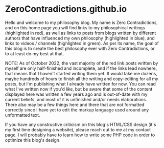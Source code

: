 # ZeroContradictions.github.io

<!--
**ZeroContradictions/ZeroContradictions** is a ✨ _special_ ✨ repository because its `README.md` (this file) appears on your GitHub profile.

Here are some ideas to get you started:

- 🔭 I’m currently working on ...
- 🌱 I’m currently learning ...
- 👯 I’m looking to collaborate on ...
- 🤔 I’m looking for help with ...
- 💬 Ask me about ...
- 📫 How to reach me: ...
- 😄 Pronouns: ...
- ⚡ Fun fact: ...
-->

Hello and welcome to my philosophy blog. My name is Zero Contradictions, and on this home page you will find links to my philosophical writings (highlighted in red), as well as links to posts from blogs written by different authors that have influenced my own philosophy (highlighted in blue), and links to videos / channels (highlighted in green). As per its name, the goal of this blog is to create the best philosophy ever with Zero Contradictions, or to at least do my best at that.

NOTE: As of October 2022, the vast majority of the red link posts written by myself are only half-finished and incomplete, and if the links lead nowhere, that means that I haven't started writing them yet. It would take me dozens, maybe hundreds of hours to finish all the writing and copy-editing for all my posts, but I'm publishing what I already have written for now. You can read what I've written now if you'd like, but be aware that some of the content displayed here was written a few years ago and is out-of-date with my current beliefs, and most of it is unfinished and/or needs elaborations. There also may be a few things here and there that are not formatted correctly since I have yet to edit the markup language used around any unformatted text.

If you have any constructive criticism on this blog's HTML/CSS design (it's my first time designing a website), please reach out to me at my contact page. I will probably have to learn how to write some PHP code in order to optimize this blog's design. 
